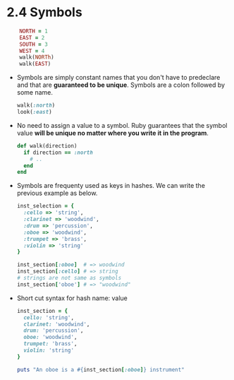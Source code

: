 # 2.4 Symbols

```ruby
    NORTH = 1
    EAST = 2
    SOUTH = 3
    WEST = 4
    walk(NORTh)
    walk(EAST)
```
* Symbols are simply constant names that you don't have to predeclare and that are __guaranteed to be unique__.
Symbols are a colon followed by some name.
    
    ```ruby
    walk(:north)
    look(:east)
    ```
* No need to assign a value to a symbol. Ruby guarantees that the symbol value __will be unique no matter where you write it in the program__.

    ```ruby
    def walk(direction)
      if direction == :north
        # ..
      end
    end
    ```
* Symbols are frequenty used as keys in hashes. We can write the previous example as below.
    ```ruby
    inst_selection = {
      :cello => 'string',
      :clarinet => 'woodwind',
      :drum => 'percussion',
      :oboe => 'woodwind',
      :trumpet => 'brass',
      :violin => 'string'
    }
    
    inst_section[:oboe]  # => woodwind
    inst_section[:cello] # => string
    # strings are not same as symbols
    inst_section['oboe'] # => "woodwind"
    ```

* Short cut syntax for hash name: value
    ```ruby
    inst_section = {
      cello: 'string',
      clarinet: 'woodwind',
      drum: 'percussion',
      oboe: 'woodwind',
      trumpet: 'brass',
      violin: 'string'
    }
    
    puts "An oboe is a #{inst_section[:oboe]} instrument"
    ```
